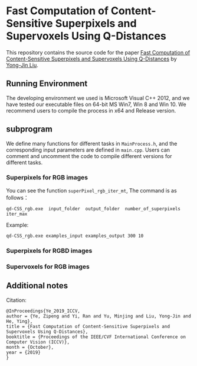 # Fast Computation of Content-Sensitive Superpixels and Supervoxels Using Q-Distances
This repository contains the source code for the paper [Fast Computation of Content-Sensitive Superpixels and Supervoxels Using Q-Distances](https://openaccess.thecvf.com/content_ICCV_2019/html/Ye_Fast_Computation_of_Content-Sensitive_Superpixels_and_Supervoxels_Using_Q-Distances_ICCV_2019_paper.html) by [Yong-Jin Liu](https://cg.cs.tsinghua.edu.cn/people/~Yongjin/Yongjin.htm).


## Running Environment
The developing environment we used is Microsoft Visual C++ 2012, and we have tested our executable files on 64-bit MS Win7, Win 8 and Win 10. We recommend users to compile the process in x64 and Release version.


## subprogram
We define many functions for different tasks in ```MainProcess.h```, and the corresponding input parameters are defined in ```main.cpp```. Users can comment and uncomment the code to compile different versions for different tasks.

### Superpixels for RGB images
You can see the function ```superPixel_rgb_iter_mt```, The command is as follows：
```
qd-CSS_rgb.exe  input_folder  output_folder  number_of_superpixels  iter_max
```
Example: 
```
qd-CSS_rgb.exe examples_input examples_output 300 10
```

### Superpixels for RGBD images

### Supervoxels for RGB images

## Additional notes

Citation:

```
@InProceedings{Ye_2019_ICCV,
author = {Ye, Zipeng and Yi, Ran and Yu, Minjing and Liu, Yong-Jin and He, Ying},
title = {Fast Computation of Content-Sensitive Superpixels and Supervoxels Using Q-Distances},
booktitle = {Proceedings of the IEEE/CVF International Conference on Computer Vision (ICCV)},
month = {October},
year = {2019}
}
```